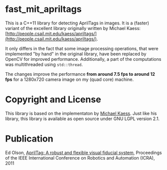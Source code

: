 # fast_mit_apriltags

This is a C++11 library for detecting AprilTags in images. It is a (faster) variant of the excellent library originally written by Michael Kaess:
[http://people.csail.mit.edu/kaess/apriltags/](http://people.csail.mit.edu/kaess/apriltags/).

It only differs in the fact that some image processing operations, that were implemented "by hand" in the original library, have been replaced by OpenCV for improved performance. Additionally, a part of the computations was multithreaded using `std::thread`.

The changes improve the performance **from around 7.5 fps to around 12 fps** for a 1280x720 camera image on my (quad core) machine.

# Copyright and License

This library is based on the implementaton by [Michael Kaess](http://people.csail.mit.edu/kaess/apriltags/). Just like his library, this library is available as open source under GNU LGPL version 2.1.

# Publication

Ed Olson, [AprilTag: A robust and flexible visual fiducial system](http://april.eecs.umich.edu/papers/details.php?name=olson2011tags), Proceedings of the IEEE International Conference on Robotics and Automation (ICRA), 2011
